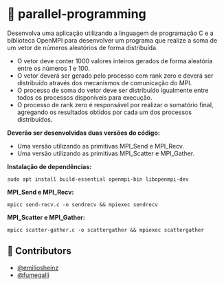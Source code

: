 # 🔁 parallel-programming

Desenvolva uma aplicação utilizando a linguagem de programação C e a biblioteca OpenMPI para desenvolver um programa que realize a soma de um vetor de números aleatórios de forma distribuída.

- O vetor deve conter 1000 valores inteiros gerados de forma aleatória entre os números 1 e 100.
- O vetor deverá ser gerado pelo processo com rank zero e deverá ser distribuído através dos mecanismos de comunicação do MPI.
- O processo de soma do vetor deve ser distribuído igualmente entre todos os processos disponíveis para execução.
- O processo de rank zero é responsável por realizar o somatório final, agregando os resultados obtidos por cada um dos processos distribuídos.

**Deverão ser desenvolvidas duas versões do código:**
- Uma versão utilizando as primitivas MPI_Send e MPI_Recv.
- Uma versão utilizando as primitivas MPI_Scatter e MPI_Gather.

**Instalação de dependências:**
```
sudo apt install build-essential openmpi-bin libopenmpi-dev
```

**MPI_Send e MPI_Recv:**
```
mpicc send-recv.c -o sendrecv && mpiexec sendrecv
```

**MPI_Scatter e MPI_Gather:**
```
mpicc scatter-gather.c -o scattergather && mpiexec scattergather
```

## :man: Contributors
- [@emiliosheinz](https://github.com/emiliosheinz)
- [@fumegalli](https://github.com/fumegalli)
